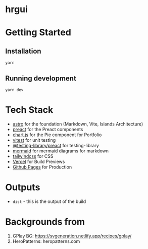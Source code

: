 # hrgui

# Getting Started

## Installation

```
yarn
```

## Running development

```
yarn dev
```

# Tech Stack

- [astro](https://astro.build/) for the foundation (Markdown, Vite, Islands Architecture)
- [preact](https://preactjs.com/) for the Preact components
- [chart.js](https://www.chartjs.org/) for the Pie component for Portfolio
- [vitest](https://vitest.dev/) for unit testing
- [@testing-library/preact](https://preactjs.com/guide/v10/preact-testing-library/) for testing-library
- [mermaid](https://mermaid-js.github.io/mermaid/#/) for mermaid diagrams for markdown
- [tailwindcss](https://tailwindcss.com/) for CSS
- [Vercel](https://vercel.com/) for Build Previews
- [Github Pages](https://pages.github.com/) for Production

# Outputs

- `dist` - this is the output of the build

# Backgrounds from

1. GPlay BG: https://svgeneration.netlify.app/recipes/gplay/
2. HeroPatterns: heropatterns.com

